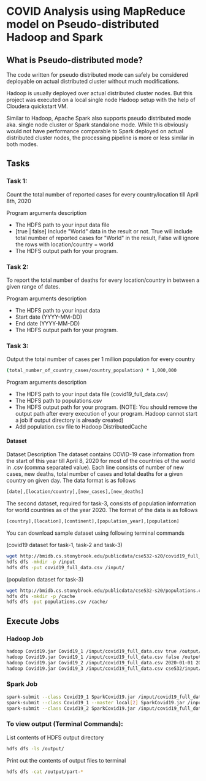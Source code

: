 # COVID Analysis using MapReduce model on Pseudo-distributed Hadoop and Spark

## What is Pseudo-distributed mode?

The code written for pseudo distributed mode can safely be considered deployable on actual distributed cluster without much modifications.

Hadoop is usually deployed over actual distributed cluster nodes. But this project was executed on a local single node Hadoop setup with the help of Cloudera quickstart VM.

Similar to Hadoop, Apache Spark also supports pseudo distributed mode aka. single node cluster or Spark standalone mode. While this obviously would not have performance comparable to Spark deployed on actual distributed cluster nodes, the processing pipeline is more or less similar in both modes.

## Tasks

### Task 1:
Count the total number of reported cases for every country/location till April 8th, 2020

Program arguments description
 - The HDFS path to your input data file
 - [true | false] Include "World" data in the result or not. True will include total number of reported cases for "World" in the result, False will ignore the rows with location/country = world
 - The HDFS output path for your program.

### Task 2:
To report the total number of deaths for every location/country in between a given range of dates.

Program arguments description
 - The HDFS path to your input data
 - Start date (YYYY-MM-DD)
 - End date (YYYY-MM-DD)
 - The HDFS output path for your program.

### Task 3:
Output the total number of cases per 1 million population for every country
```sh
(total_number_of_country_cases/country_population) * 1,000,000
```
Program arguments description
- The HDFS path to your input data file (covid19_full_data.csv)
- The HDFS path to populations.csv
- The HDFS output path for your program. (NOTE: You should remove the output path after every execution of your program. Hadoop cannot start a job if output directory is already created)
- Add population.csv file to Hadoop DistributedCache

#### Dataset
Dataset Description
The dataset contains COVID-19 case information from the start of this year till April 8, 2020 for most of the countries of the world in .csv (comma separated value). Each line consists of number of new cases, new deaths, total number of cases and total deaths for a given country on given day. The data format is as follows
```sh
[date],[location/country],[new_cases],[new_deaths]
```
The second dataset, required for task-3, consists of population information for world countries as of the year 2020. The format of the data is as follows
```sh
[country],[location],[continent],[population_year],[population]
```

You can download sample dataset using following terminal commands

(covid19 dataset for task-1, task-2 and task-3)
```sh
wget http://bmidb.cs.stonybrook.edu/publicdata/cse532-s20/covid19_full_data.csv
hdfs dfs -mkdir -p /input
hdfs dfs -put covid19_full_data.csv /input/
```

(population dataset for task-3)
```sh
wget http://bmidb.cs.stonybrook.edu/publicdata/cse532-s20/populations.csv
hdfs dfs -mkdir -p /cache
hdfs dfs -put populations.csv /cache/
```

## Execute Jobs
### Hadoop Job
```sh
hadoop Covid19.jar Covid19_1 /input/covid19_full_data.csv true /output/
hadoop Covid19.jar Covid19_1 /input/covid19_full_data.csv false /output/
hadoop Covid19.jar Covid19_2 /input/covid19_full_data.csv 2020-01-01 2020-03-31 /output/
hadoop Covid19.jar Covid19_3 /input/covid19_full_data.csv cse532/input/populations.csv /output/
```
### Spark Job
```sh
spark-submit --class Covid19_1 SparkCovid19.jar /input/covid19_full_data.csv /output/
spark-submit --class Covid19_1 --master local[2] SparkCovid19.jar /input/covid19_full_data.csv false /output/
spark-submit --class Covid19_2 SparkCovid19.jar /input/covid19_full_data.csv 2020-01-01 2020-03-31 /output/
```
### To view output (Terminal Commands): 
List contents of HDFS output directory
```sh
hdfs dfs -ls /output/
```
Print out the contents of output files to terminal
```sh
hdfs dfs -cat /output/part-*
```